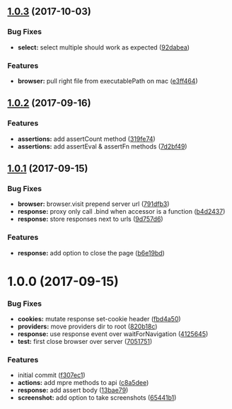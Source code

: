 <a name="1.0.3"></a>
## [1.0.3](https://github.com/adonisjs/vow-browser/compare/v1.0.2...v1.0.3) (2017-10-03)


### Bug Fixes

* **select:** select multiple should work as expected ([92dabea](https://github.com/adonisjs/vow-browser/commit/92dabea))


### Features

* **browser:** pull right file from executablePath on mac ([e3ff464](https://github.com/adonisjs/vow-browser/commit/e3ff464))



<a name="1.0.2"></a>
## [1.0.2](https://github.com/adonisjs/vow-browser/compare/v1.0.1...v1.0.2) (2017-09-16)


### Features

* **assertions:** add assertCount method ([319fe74](https://github.com/adonisjs/vow-browser/commit/319fe74))
* **assertions:** add assertEval & assertFn methods ([7d2bf49](https://github.com/adonisjs/vow-browser/commit/7d2bf49))



<a name="1.0.1"></a>
## [1.0.1](https://github.com/adonisjs/vow-browser/compare/v1.0.0...v1.0.1) (2017-09-15)


### Bug Fixes

* **browser:** browser.visit prepend server url ([791dfb3](https://github.com/adonisjs/vow-browser/commit/791dfb3))
* **response:** proxy only call .bind when accessor is a function ([b4d2437](https://github.com/adonisjs/vow-browser/commit/b4d2437))
* **response:** store responses next to urls ([9d757d6](https://github.com/adonisjs/vow-browser/commit/9d757d6))


### Features

* **response:** add option to close the page ([b6e19bd](https://github.com/adonisjs/vow-browser/commit/b6e19bd))



<a name="1.0.0"></a>
# 1.0.0 (2017-09-15)


### Bug Fixes

* **cookies:** mutate response set-cookie header ([fbd4a50](https://github.com/adonisjs/vow-browser/commit/fbd4a50))
* **providers:** move providers dir to root ([820b18c](https://github.com/adonisjs/vow-browser/commit/820b18c))
* **response:** use response event over waitForNavigation ([4125645](https://github.com/adonisjs/vow-browser/commit/4125645))
* **test:** first close browser over server ([7051751](https://github.com/adonisjs/vow-browser/commit/7051751))


### Features

* initial commit ([f307ec1](https://github.com/adonisjs/vow-browser/commit/f307ec1))
* **actions:** add mpre methods to api ([c8a5dee](https://github.com/adonisjs/vow-browser/commit/c8a5dee))
* **response:** add assert body ([13bae79](https://github.com/adonisjs/vow-browser/commit/13bae79))
* **screenshot:** add option to take screenshots ([65441b1](https://github.com/adonisjs/vow-browser/commit/65441b1))



